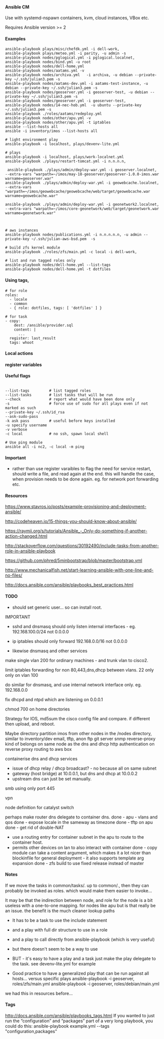 

#### Ansible CM

Use with systemd-nspawn containers, kvm, cloud instances, VBox etc.

Requires Ansible version >= 2

#### Examples

```
ansible-playbook plays/misc/chefdk.yml -i dell-work,
ansible-playbook plays/meteo.yml -i parity, -u admin -s
ansible-playbook nodes/pglogical.yml -i pglogical.localnet,
ansible-playbook nodes/bind.yml -u root
ansible-playbook nodes/dell-home.yml
ansible-playbook nodes/aatams.yml -v
ansible-playbook nodes/archiva.yml   -i archiva, -u debian --private-key ~/.ssh/julian3.pem -s
ansible-playbook nodes/aatams-dev.yml -i aatams-test-instance, -u debian --private-key ~/.ssh/julian3.pem -s
ansible-playbook nodes/geoserver.yml -i geoserver-test, -u debian --private-key ~/.ssh/julian3.pem -s
ansible-playbook nodes/geoserver.yml -i geoserver-test,
ansible-playbook nodes/14-nec-hob.yml  -u ubuntu --private-key ~/.ssh/julian3.pem -s
ansible-playbook ./roles/aatams/redeploy.yml
ansible-playbook nodes/other/apu.yml -v
ansible-playbook nodes/other/apu.yml -t iptables
ansible --list-hosts all
ansible -i inventory/imos --list-hosts all

# light environment play
ansible-playbook -i localhost, plays/devenv-lite.yml

# plays
ansible-playbook -i localhost, plays/work-localnet.yml
ansible-playbook ./plays/restart-tomcat.yml -i n.n.n.n,

 ansible-playbook ./plays/admin/deploy-war.yml -i geoserver.localnet, --extra-vars "warpath=~/imos/may-18-geoserver/geoserver-1.0.0-imos.war warname=geoserver.war"
ansible-playbook ./plays/admin/deploy-war.yml -i geowebcache.localnet, --extra-vars "warpath=~/imos/geowebcache/geowebcache/web/target/geowebcache.war warname=geowebcache.war"

ansible-playbook ./plays/admin/deploy-war.yml -i geonetwork2.localnet, --extra-vars "warpath=~/imos/core-geonetwork/web/target/geonetwork.war warname=geonetwork.war"



# aws instances
ansible-playbook nodes/publications.yml -i n.n.n.n.n, -u admin --private-key ~/.ssh/julian-aws-bsd.pem  -s

# build zfs kernel module
ansible-playbook ./roles/zfs/main.yml -c local -i dell-work,

# list and run tagged roles only
ansible-playbook nodes/dell-home.yml --list-tags
ansible-playbook nodes/dell-home.yml -t dotfiles

```

#### Using tags,

    # for role
    roles:
      - locale
      - common
      - { role: dotfiles, tags: [ 'dotfiles' ] }
   
    # for task
    - copy:
        dest: /ansible/provider.sql
        content: |
          ...
      register: last_result
      tags: whoot


#### Local actions


#### register variables


#### Useful flags
```

--list-tags         # list tagged roles
--list-tasks        # list tasks that will be run
--check             # report what would have been done only
-s                  # force use of sudo for all plays even if not marked as such
--private-key ~/.ssh/id_rsa
--ask-sudo-pass
-k ask pass         # useful before keys installed
-u specify username
-v verbose
-c local            # no ssh, spawn local shell

# Use ping module
ansible all -i nc2, -c local -m ping
```

#### Important

- rather than use register varaibles to flag the need for service restart, should write a file, and read again at the end.
this will handle the case, when provision needs to be done again. eg. for network port forwarding etc.


#### Resources

https://www.stavros.io/posts/example-provisioning-and-deployment-ansible/

http://codeheaven.io/15-things-you-should-know-about-ansible/

https://raymii.org/s/tutorials/Ansible_-_Only-do-something-if-another-action-changed.html

http://stackoverflow.com/questions/30192490/include-tasks-from-another-role-in-ansible-playbook

https://github.com/phred/5minbootstrap/blob/master/bootstrap.yml

http://www.mechanicalfish.net/start-learning-ansible-with-one-line-and-no-files/

http://docs.ansible.com/ansible/playbooks_best_practices.html

#### TODO

- should set generic user... so can install root.


IMPORTANT
  - sshd and dnsmasq should only listen internal interfaces - eg. 192.168.100.0/24 not 0.0.0.0

  - ip iptables should only forward 192.168.0.0/16 not 0.0.0.0

  - likewise dnsmasq and other services

make single vlan 200 for ordinary machines - and trunk vlan to cisco2.


limit iptables forwarding for non 80,443,dns,dhcp between vlans. 22 only only on vlan 100

do similar for dnsmasq, and use internal network interface only.
  eg. 192.168.0.0

fix dhcpd and ntpd which are listening on 0.0.0.1

chmod 700 on home directories

Strategy for IOS, md5sum the cisco config file and compare. if different then upload, and reboot.

Maybe directory partition imos from other nodes in the /nodes directory, similar to inventory/dev
email, tftp, anon ftp
git server
snmp
reverse-proxy kind of belongs on same node as the dns and dhcp
http authentication on reverse proxy
routing to aws box

containerise dns and dhcp services
  - issue of dhcp relay / dhcp broadcast? - no because all on same subnet
  - gateway (host bridge) at 10.0.0.1, but dns and dhcp at 10.0.0.2
  - upstream dns can just be set manually.

smb using only port 445

vpn

node definition for catalyst switch

perhaps make router dns delegate to container dns.
done - apu - vlans and qos
done - expose locale in the sameway as timezone
done - tftp on apu
done  - get rid of double-NAT
  - use a routing entry for container subnet in the apu to route to the container host.
  - permits other devices on lan to also interact with container
done - copy module can take a content argument, which makes it a lot nicer
            than blockinfile for general deployment
            - it also supports template arg expansion
done - zfs build to use fixed release instead of master

#### Notes

If we move the tasks in common/tasks/*.*  up to common/*.*, then they
  can probably be invoked as roles. which would make them easier
  to invoke...

It may be that the indirection between node, and role for the node is a bit useless
  with a one-to-one mapping. for nodes like apu
  but is that really be an issue. the benefit is the much cleaner lookup paths


  - It has to be a task to use the include statement
  - and a play with full dir structure to use in a role
  - and a play to call directly from ansible-playbook (which is very useful)
  - but there doesn't seem to be a way to use

  - BUT - it's easy to have a play and a task
      just make the play delegate to the task. see devenv-lite.yml for example


  - Good practice to have a generalized play that can be run against all hosts...
  versus specific plays
  ansible-playbook -i geoserver, roles/zfs/main.yml
  ansible-playbook -i geoserver, roles/debian/main.yml

  we had this in resources before...

#### Tags
  http://docs.ansible.com/ansible/playbooks_tags.html
  If you wanted to just run the “configuration” and “packages” part of a very long playbook, you could do this:
  ansible-playbook example.yml --tags "configuration,packages"


